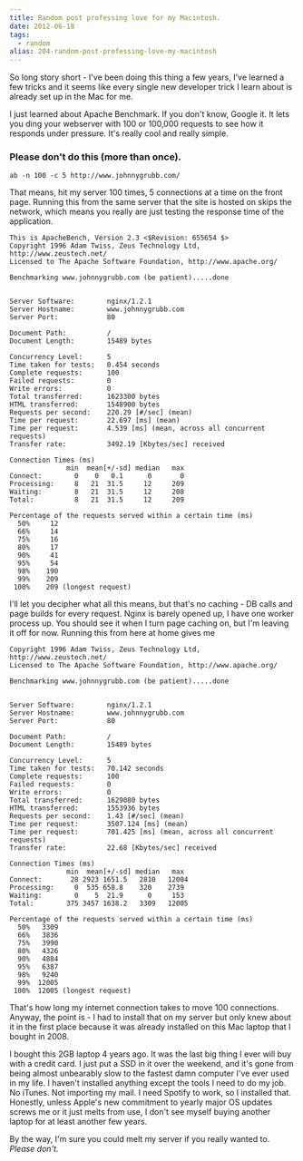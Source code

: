 ```yaml
---
title: Random post professing love for my Macintosh.
date: 2012-06-18
tags: 
  - random
alias: 204-random-post-professing-love-my-macintosh
---
```


So long story short - I've been doing this thing a few years, I've learned a few tricks and it seems like every single new developer trick I learn about is already set up in the Mac for me.


I just learned about Apache Benchmark. If you don't know, Google it. It lets you ding your webserver with 100 or 100,000 requests to see how it responds under pressure. It's really cool and really simple.


### Please don't do this (more than once).

```
ab -n 100 -c 5 http://www.johnnygrubb.com/

```

That means, hit my server 100 times, 5 connections at a time on the front page. Running this from the same server that the site is hosted on skips the network, which means you really are just testing the response time of the application.

```
This is ApacheBench, Version 2.3 <$Revision: 655654 $>
Copyright 1996 Adam Twiss, Zeus Technology Ltd, http://www.zeustech.net/
Licensed to The Apache Software Foundation, http://www.apache.org/

Benchmarking www.johnnygrubb.com (be patient).....done


Server Software:        nginx/1.2.1
Server Hostname:        www.johnnygrubb.com
Server Port:            80

Document Path:          /
Document Length:        15489 bytes

Concurrency Level:      5
Time taken for tests:   0.454 seconds
Complete requests:      100
Failed requests:        0
Write errors:           0
Total transferred:      1623300 bytes
HTML transferred:       1548900 bytes
Requests per second:    220.29 [#/sec] (mean)
Time per request:       22.697 [ms] (mean)
Time per request:       4.539 [ms] (mean, across all concurrent requests)
Transfer rate:          3492.19 [Kbytes/sec] received

Connection Times (ms)
              min  mean[+/-sd] median   max
Connect:        0    0   0.1      0       0
Processing:     8   21  31.5     12     209
Waiting:        8   21  31.5     12     208
Total:          8   21  31.5     12     209

Percentage of the requests served within a certain time (ms)
  50%     12
  66%     14
  75%     16
  80%     17
  90%     41
  95%     54
  98%    190
  99%    209
 100%    209 (longest request)

```

I'll let you decipher what all this means, but that's no caching - DB calls and page builds for every request. Nginx is barely opened up, I have one worker process up. You should see it when I turn page caching on, but I'm leaving it off for now. Running this from here at home gives me 



```
Copyright 1996 Adam Twiss, Zeus Technology Ltd, http://www.zeustech.net/
Licensed to The Apache Software Foundation, http://www.apache.org/

Benchmarking www.johnnygrubb.com (be patient).....done


Server Software:        nginx/1.2.1
Server Hostname:        www.johnnygrubb.com
Server Port:            80

Document Path:          /
Document Length:        15489 bytes

Concurrency Level:      5
Time taken for tests:   70.142 seconds
Complete requests:      100
Failed requests:        0
Write errors:           0
Total transferred:      1629080 bytes
HTML transferred:       1553936 bytes
Requests per second:    1.43 [#/sec] (mean)
Time per request:       3507.124 [ms] (mean)
Time per request:       701.425 [ms] (mean, across all concurrent requests)
Transfer rate:          22.68 [Kbytes/sec] received

Connection Times (ms)
              min  mean[+/-sd] median   max
Connect:       28 2923 1651.5   2810   12004
Processing:     0  535 658.8    320    2739
Waiting:        0    5  21.9      0     153
Total:        375 3457 1638.2   3309   12005

Percentage of the requests served within a certain time (ms)
  50%   3309
  66%   3836
  75%   3990
  80%   4326
  90%   4884
  95%   6387
  98%   9240
  99%  12005
 100%  12005 (longest request)

```

That's how long my internet connection takes to move 100 connections. Anyway, the point is - I had to install that on my server but only knew about it in the first place because it was already installed on this Mac laptop that I bought in 2008.


I bought this 2GB laptop 4 years ago. It was the last big thing I ever will buy with a credit card. I just put a SSD in it over the weekend, and it's gone from being almost unbearably slow to the fastest damn computer I've ever used in my life. I haven't installed anything except the tools I need to do my job. No iTunes. Not importing my mail. I need Spotify to work, so I installed that. Honestly, unless Apple's new commitment to yearly major OS updates screws me or it just melts from use, I don't see myself buying another laptop for at least another few years.


By the way, I'm sure you could melt my server if you really wanted to. *Please don't.*



